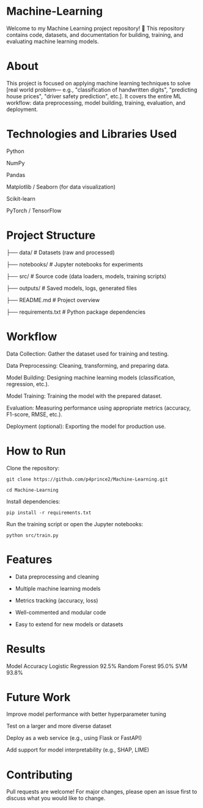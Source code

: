 # Machine-Learning
Welcome to my Machine Learning project repository! 🚀 This repository contains code, datasets, and documentation for building, training, and evaluating machine learning models.

# About
This project is focused on applying machine learning techniques to solve [real world problem— e.g., "classification of handwritten digits", "predicting house prices", "driver safety prediction", etc.].
It covers the entire ML workflow: data preprocessing, model building, training, evaluation, and deployment.

# Technologies and Libraries Used
Python

NumPy

Pandas

Matplotlib / Seaborn (for data visualization)

Scikit-learn

PyTorch / TensorFlow 


# Project Structure
├── data/             # Datasets (raw and processed)

├── notebooks/        # Jupyter notebooks for experiments

├── src/              # Source code (data loaders, models, training scripts)

├── outputs/          # Saved models, logs, generated files

├── README.md         # Project overview

├── requirements.txt  # Python package dependencies


# Workflow
Data Collection: Gather the dataset used for training and testing.

Data Preprocessing: Cleaning, transforming, and preparing data.

Model Building: Designing machine learning models (classification, regression, etc.).

Model Training: Training the model with the prepared dataset.

Evaluation: Measuring performance using appropriate metrics (accuracy, F1-score, RMSE, etc.).

Deployment (optional): Exporting the model for production use.

# How to Run
Clone the repository:
```
git clone https://github.com/p4prince2/Machine-Learning.git
```
```
cd Machine-Learning
```
Install dependencies:
```
pip install -r requirements.txt
```
Run the training script or open the Jupyter notebooks:

```
python src/train.py
```



# Features
- Data preprocessing and cleaning

- Multiple machine learning models

- Metrics tracking (accuracy, loss)

- Well-commented and modular code

- Easy to extend for new models or datasets

# Results

Model	Accuracy
Logistic Regression	92.5%
Random Forest	95.0%
SVM	93.8%
# Future Work
Improve model performance with better hyperparameter tuning

Test on a larger and more diverse dataset

Deploy as a web service (e.g., using Flask or FastAPI)

Add support for model interpretability (e.g., SHAP, LIME)

# Contributing
Pull requests are welcome!
For major changes, please open an issue first to discuss what you would like to change.

